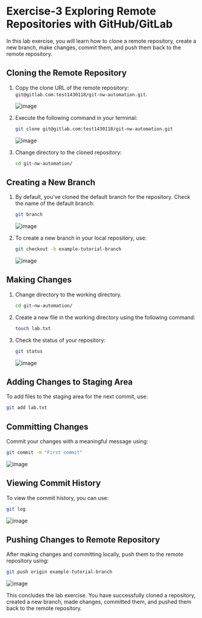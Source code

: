 # Exercise-3 Exploring Remote Repositories with GitHub/GitLab

In this lab exercise, you will learn how to clone a remote repository, create a new branch, make changes, commit them, and push them back to the remote repository.

## Cloning the Remote Repository

1. Copy the clone URL of the remote repository: `git@gitlab.com:test1430118/git-nw-automation.git`.

   ![image](https://github.com/Onemind-Services-LLC/naf/assets/132569101/2c2f89bf-1888-4195-bc8f-d169b2c6f607)

2. Execute the following command in your terminal:
   ```bash
   git clone git@gitlab.com:test1430118/git-nw-automation.git
   ```

   ![image](https://github.com/Onemind-Services-LLC/naf/assets/132569101/ed4c39a0-ca77-4020-8b8e-702cba099013)

3. Change directory to the cloned repository:
   ```bash
   cd git-nw-automation/
   ```

## Creating a New Branch

1. By default, you've cloned the default branch for the repository. Check the name of the default branch:
   ```bash
   git branch
   ```

   ![image](https://github.com/Onemind-Services-LLC/naf/assets/132569101/6f465864-e575-4d66-8a2b-38f57b4cec4a)

2. To create a new branch in your local repository, use:
   ```bash
   git checkout -b example-tutorial-branch
   ```

   ![image](https://github.com/Onemind-Services-LLC/naf/assets/132569101/d9039e1c-be31-49a1-90b0-39a159ff49d3)


## Making Changes

1. Change directory to the working directory.
   ```bash
   cd git-nw-automation/
   ```
2. Create a new file in the working directory using the following command:
   ```bash
   touch lab.txt
   ```
3. Check the status of your repository:
   ```bash
   git status
   ```

   ![image](https://github.com/Onemind-Services-LLC/naf/assets/132569101/5f4b0653-4aeb-47a1-8fcc-b4397896d20c)


## Adding Changes to Staging Area

To add files to the staging area for the next commit, use:
   ```bash
   git add lab.txt
   ```

## Committing Changes

Commit your changes with a meaningful message using:
   ```bash
   git commit -m "First commit"
   ```
   ![image](https://github.com/Onemind-Services-LLC/naf/assets/132569101/7fc3897c-f8a0-4883-bac3-bbb5db549a30)

## Viewing Commit History

To view the commit history, you can use:
   ```bash
   git log
   ```
   ![image](https://github.com/Onemind-Services-LLC/naf/assets/132569101/58264582-489c-4b4a-9d5b-fe08416419c7)


## Pushing Changes to Remote Repository

After making changes and committing locally, push them to the remote repository using:
   ```bash
   git push origin example-tutorial-branch
   ```
   ![image](https://github.com/Onemind-Services-LLC/naf/assets/132569101/625e1efc-84b6-4250-af23-2aeb0606bee3)

This concludes the lab exercise. You have successfully cloned a repository, created a new branch, made changes, committed them, and pushed them back to the remote repository.
